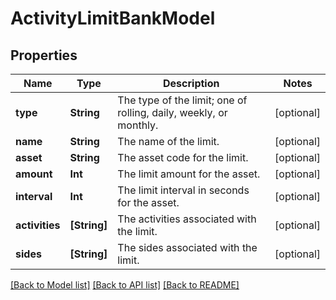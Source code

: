 # ActivityLimitBankModel

## Properties
Name | Type | Description | Notes
------------ | ------------- | ------------- | -------------
**type** | **String** | The type of the limit; one of rolling, daily, weekly, or monthly. | [optional] 
**name** | **String** | The name of the limit. | [optional] 
**asset** | **String** | The asset code for the limit. | [optional] 
**amount** | **Int** | The limit amount for the asset. | [optional] 
**interval** | **Int** | The limit interval in seconds for the asset. | [optional] 
**activities** | **[String]** | The activities associated with the limit. | [optional] 
**sides** | **[String]** | The sides associated with the limit. | [optional] 

[[Back to Model list]](../README.md#documentation-for-models) [[Back to API list]](../README.md#documentation-for-api-endpoints) [[Back to README]](../README.md)


